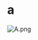 # a

![A.png](https://github.com/Tan12d/Oracle-Database-Problems/assets/100254217/93ae6eec-caf6-4450-a666-124fd6e7ee2b)
